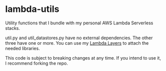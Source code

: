 # lambda-utils

Utility functions that I bundle with my personal AWS Lambda Serverless stacks. 

util.py and util_datastores.py have no external dependencies. The other three have one or more. You can use my [Lambda Layers](https://github.com/alecbw/Generate-Lambda-Layers) to attach the needed libraries.

This code is subject to breaking changes at any time. If you intend to use it, I recommend forking the repo.
